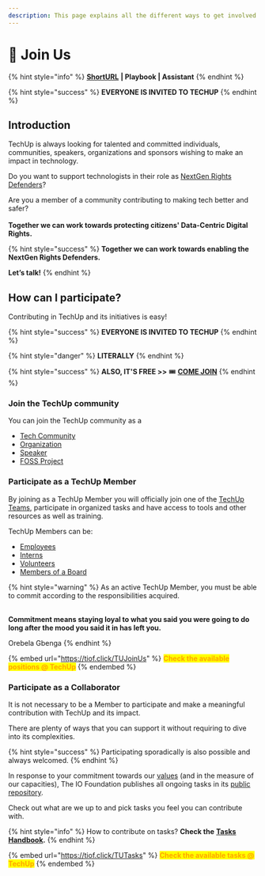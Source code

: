 ```yaml
---
description: This page explains all the different ways to get involved with TechUp.
---
```


# 🖖 Join Us

{% hint style="info" %}
[**ShortURL**](https://tiof.click/TUJoinUs) **| Playbook | Assistant**
{% endhint %}

{% hint style="success" %}
**EVERYONE IS INVITED TO TECHUP**
{% endhint %}

## Introduction

TechUp is always looking for talented and committed individuals, communities, speakers, organizations and sponsors wishing to make an impact in technology.

Do you want to support technologists in their role as [NextGen Rights Defenders](https://tiof.click/TIOFNextGen)?

Are you a member of a community contributing to making tech better and safer?\
\
**Together we can work towards protecting citizens' Data-Centric Digital Rights.**

{% hint style="success" %}
**Together we can work towards enabling the NextGen Rights Defenders.**

**Let’s talk!**
{% endhint %}

## How can I participate?

Contributing in TechUp and its initiatives is easy!

{% hint style="success" %}
**EVERYONE IS INVITED TO TECHUP**
{% endhint %}

{% hint style="danger" %}
**LITERALLY**
{% endhint %}

{% hint style="success" %}
**ALSO, IT'S FREE  >>** :tickets: [**COME JOIN**](https://tiof.click/TechUp)
{% endhint %}

### Join the TechUp community

You can join the TechUp community as a

* [Tech Community](../stakeholders/communities/)
* [Organization](../stakeholders/organizations/)
* [Speaker](../stakeholders/speakers/)
* [FOSS Project](../stakeholders/foss-projects/)

### Participate as a TechUp Member

By joining as a TechUp Member you will officially join one of the [TechUp Teams](../institutional/structures/teams.md), participate in organized tasks and have access to tools and other resources as well as training.

TechUp Members can be:

* [Employees](https://tiof.click/TIOFOrgChartDocs#employees)
* [Interns](https://tiof.click/TIOFOrgChartDocs#interns)
* [Volunteers](https://tiof.click/TIOFOrgChartDocs#volunteers)
* [Members of a Board](https://tiof.click/TIOFOrgChartDocs#members-of-a-board)

{% hint style="warning" %}
As an active TechUp Member, you must be able to commit according to the responsibilities acquired.

\
**Commitment means staying loyal to what you said you were going to do long after the mood you said it in has left you.**

Orebela Gbenga
{% endhint %}

{% embed url="https://tiof.click/TUJoinUs" %}
<mark style="color:orange;">**Check the available positions @ TechUp**</mark>
{% endembed %}

### Participate as a Collaborator

It is not necessary to be a Member to participate and make a meaningful contribution with TechUp and its impact.

There are plenty of ways that you can support it without requiring to dive into its complexities.

{% hint style="success" %}
Participating sporadically is also possible and always welcomed.
{% endhint %}

In response to your commitment towards our [values](https://tiof.click/TIOFValues) (and in the measure of our capacities), The IO Foundation publishes all ongoing tasks in its [public repository](https://tiof.click/TURepo).

Check out what are we up to and pick tasks you feel you can contribute with.

{% hint style="info" %}
How to contribute on tasks? **Check the** [**Tasks Handbook**](broken-reference)**.**
{% endhint %}

{% embed url="https://tiof.click/TUTasks" %}
<mark style="color:orange;">**Check the available tasks @ TechUp**</mark>
{% endembed %}

